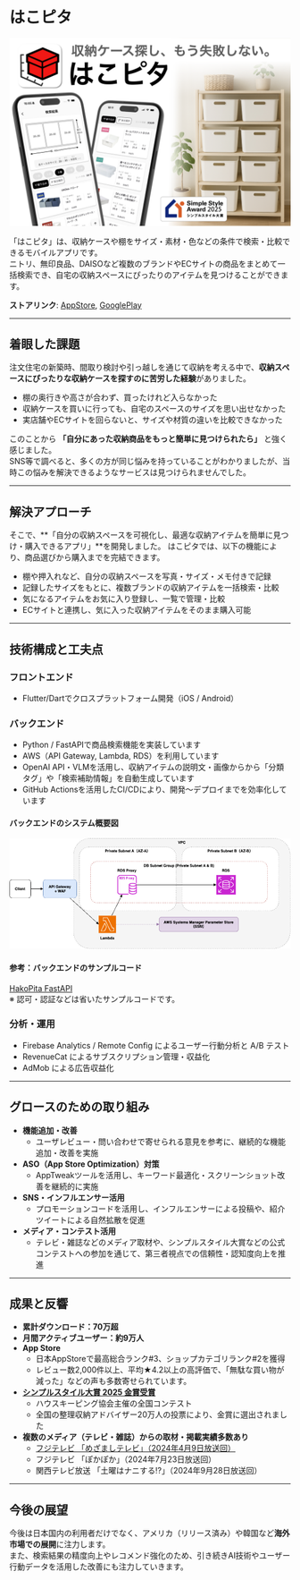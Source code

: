 # はこピタ

![link](/content/assets/hakopita_image.png)
<!-- <img src="assets/hakopita_image.png" alt="はこピタアプリの画像" width="800"> -->

「はこピタ」は、収納ケースや棚をサイズ・素材・色などの条件で検索・比較できるモバイルアプリです。  
ニトリ、無印良品、DAISOなど複数のブランドやECサイトの商品をまとめて一括検索でき、自宅の収納スペースにぴったりのアイテムを見つけることができます。

**ストアリンク**: [AppStore](https://apps.apple.com/jp/app/id1644135792), [GooglePlay](https://play.google.com/store/apps/details?id=net.ddns.rtapps.hako_pita)

---

## 着眼した課題

注文住宅の新築時、間取り検討や引っ越しを通じて収納を考える中で、**収納スペースにぴったりな収納ケースを探すのに苦労した経験**がありました。
- 棚の奥行きや高さが合わず、買ったけれど入らなかった
- 収納ケースを買いに行っても、自宅のスペースのサイズを思い出せなかった
- 実店舗やECサイトを回らないと、サイズや材質の違いを比較できなかった

このことから **「自分にあった収納商品をもっと簡単に見つけられたら」** と強く感じました。  
SNS等で調べると、多くの方が同じ悩みを持っていることがわかりましたが、当時この悩みを解決できるようなサービスは見つけられませんでした。  

---

## 解決アプローチ

そこで、**「自分の収納スペースを可視化し、最適な収納アイテムを簡単に見つけ・購入できるアプリ」**を開発しました。
はこピタでは、以下の機能により、商品選びから購入までを完結できます。
- 棚や押入れなど、自分の収納スペースを写真・サイズ・メモ付きで記録
- 記録したサイズをもとに、複数ブランドの収納アイテムを一括検索・比較
- 気になるアイテムをお気に入り登録し、一覧で管理・比較
- ECサイトと連携し、気に入った収納アイテムをそのまま購入可能

---

## 技術構成と工夫点

### フロントエンド
- Flutter/Dartでクロスプラットフォーム開発（iOS / Android）

### バックエンド
- Python / FastAPIで商品検索機能を実装しています
- AWS（API Gateway, Lambda, RDS）を利用しています
- OpenAI API・VLMを活用し、収納アイテムの説明文・画像からから「分類タグ」や「検索補助情報」を自動生成しています
- GitHub Actionsを活用したCI/CDにより、開発〜デプロイまでを効率化しています

#### バックエンドのシステム概要図
![link](/content/assets/aws_serverless_architecture.drawio.png)

#### 参考：バックエンドのサンプルコード ###
[HakoPita FastAPI](https://github.com/remma-takeuchi/hakopita_fast_api)  
※ 認可・認証などは省いたサンプルコードです。

### 分析・運用
- Firebase Analytics / Remote Config によるユーザー行動分析と A/B テスト
- RevenueCat によるサブスクリプション管理・収益化
- AdMob による広告収益化

---

## グロースのための取り組み

- **機能追加・改善**
  - ユーザレビュー・問い合わせで寄せられる意見を参考に、継続的な機能追加・改善を実施
- **ASO（App Store Optimization）対策**
  - AppTweakツールを活用し、キーワード最適化・スクリーンショット改善を継続的に実施
- **SNS・インフルエンサー活用**
  - プロモーションコードを活用し、インフルエンサーによる投稿や、紹介ツイートによる自然拡散を促進
- **メディア・コンテスト活用**
  - テレビ・雑誌などのメディア取材や、シンプルスタイル大賞などの公式コンテストへの参加を通じて、第三者視点での信頼性・認知度向上を推進

---

## 成果と反響

- **累計ダウンロード：70万超**
- **月間アクティブユーザー：約9万人**
- **App Store**
  - 日本AppStoreで最高総合ランク#3、ショップカテゴリランク#2を獲得
  - レビュー数2,000件以上、平均★4.2以上の高評価で、「無駄な買い物が減った」などの声も多数寄せられています。
- **[シンプルスタイル大賞 2025 金賞受賞](https://housekeeping.or.jp/simple_style/simplestyle-2025/)**
  - ハウスキーピング協会主催の全国コンテスト
  - 全国の整理収納アドバイザー20万人の投票により、金賞に選出されました
- **複数のメディア（テレビ・雑誌）からの取材・掲載実績多数あり**
  - [フジテレビ 「めざましテレビ」（2024年4月9日放送回）](https://mezamashi.media/articles/-/6928)
  - フジテレビ 「ぽかぽか」（2024年7月23日放送回）
  - 関西テレビ放送 「土曜はナニする⁉」（2024年9月28日放送回）

---

## 今後の展望

今後は日本国内の利用者だけでなく、アメリカ（リリース済み）や韓国など**海外市場での展開**に注力します。  
また、検索結果の精度向上やレコメンド強化のため、引き続きAI技術やユーザー行動データを活用した改善にも注力していきます。
